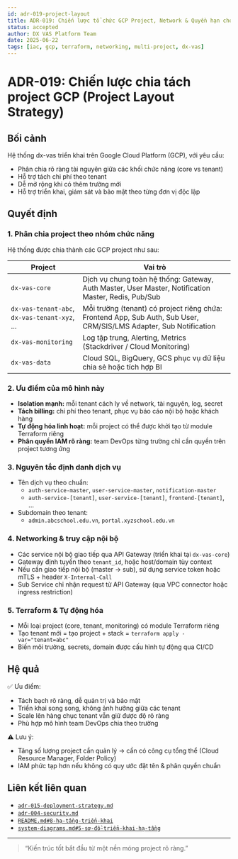```yaml
---
id: adr-019-project-layout
title: ADR-019: Chiến lược tổ chức GCP Project, Network & Quyền hạn cho hệ thống dx-vas
status: accepted
author: DX VAS Platform Team
date: 2025-06-22
tags: [iac, gcp, terraform, networking, multi-project, dx-vas]
---
```


# ADR-019: Chiến lược chia tách project GCP (Project Layout Strategy)

## Bối cảnh

Hệ thống dx-vas triển khai trên Google Cloud Platform (GCP), với yêu cầu:

- Phân chia rõ ràng tài nguyên giữa các khối chức năng (core vs tenant)
- Hỗ trợ tách chi phí theo tenant
- Dễ mở rộng khi có thêm trường mới
- Hỗ trợ triển khai, giám sát và bảo mật theo từng đơn vị độc lập

## Quyết định

### 1. Phân chia project theo nhóm chức năng

Hệ thống được chia thành các GCP project như sau:

| Project | Vai trò |
|---------|---------|
| `dx-vas-core` | Dịch vụ chung toàn hệ thống: Gateway, Auth Master, User Master, Notification Master, Redis, Pub/Sub |
| `dx-vas-tenant-abc`, `dx-vas-tenant-xyz`, ... | Mỗi trường (tenant) có project riêng chứa: Frontend App, Sub Auth, Sub User, CRM/SIS/LMS Adapter, Sub Notification |
| `dx-vas-monitoring` | Log tập trung, Alerting, Metrics (Stackdriver / Cloud Monitoring) |
| `dx-vas-data` | Cloud SQL, BigQuery, GCS phục vụ dữ liệu chia sẻ hoặc tích hợp BI |

### 2. Ưu điểm của mô hình này

- **Isolation mạnh:** mỗi tenant cách ly về network, tài nguyên, log, secret
- **Tách billing:** chi phí theo tenant, phục vụ báo cáo nội bộ hoặc khách hàng
- **Tự động hóa linh hoạt:** mỗi project có thể được khởi tạo từ module Terraform riêng
- **Phân quyền IAM rõ ràng:** team DevOps từng trường chỉ cần quyền trên project tương ứng

### 3. Nguyên tắc định danh dịch vụ

- Tên dịch vụ theo chuẩn:  
  - `auth-service-master`, `user-service-master`, `notification-master`
  - `auth-service-[tenant]`, `user-service-[tenant]`, `frontend-[tenant]`, ...
- Subdomain theo tenant:  
  - `admin.abcschool.edu.vn`, `portal.xyzschool.edu.vn`

### 4. Networking & truy cập nội bộ

- Các service nội bộ giao tiếp qua API Gateway (triển khai tại `dx-vas-core`)
- Gateway định tuyến theo `tenant_id`, hoặc host/domain tùy context
- Nếu cần giao tiếp nội bộ (master → sub), sử dụng service token hoặc mTLS + header `X-Internal-Call`
- Sub Service chỉ nhận request từ API Gateway (qua VPC connector hoặc ingress restriction)

### 5. Terraform & Tự động hóa

- Mỗi loại project (core, tenant, monitoring) có module Terraform riêng
- Tạo tenant mới = tạo project + stack = `terraform apply -var="tenant=abc"`
- Biến môi trường, secrets, domain được cấu hình tự động qua CI/CD

## Hệ quả

✅ Ưu điểm:

- Tách bạch rõ ràng, dễ quản trị và bảo mật
- Triển khai song song, không ảnh hưởng giữa các tenant
- Scale lên hàng chục tenant vẫn giữ được độ rõ ràng
- Phù hợp mô hình team DevOps chia theo trường

⚠️ Lưu ý:

- Tăng số lượng project cần quản lý → cần có công cụ tổng thể (Cloud Resource Manager, Folder Policy)
- IAM phức tạp hơn nếu không có quy ước đặt tên & phân quyền chuẩn

## Liên kết liên quan

- [`adr-015-deployment-strategy.md`](./adr-015-deployment-strategy.md)
- [`adr-004-security.md`](./adr-004-security.md)
- [`README.md#8-hạ-tầng-triển-khai`](../README.md#8-hạ-tầng-triển-khai)
- [`system-diagrams.md#5-sơ-đồ-triển-khai-hạ-tầng`](../architecture/system-diagrams.md#5-sơ-đồ-triển-khai-hạ-tầng-deployment-diagram)

---

> “Kiến trúc tốt bắt đầu từ một nền móng project rõ ràng.”
